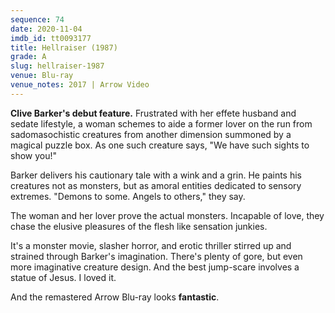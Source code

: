 ```yaml
---
sequence: 74
date: 2020-11-04
imdb_id: tt0093177
title: Hellraiser (1987)
grade: A
slug: hellraiser-1987
venue: Blu-ray
venue_notes: 2017 | Arrow Video
---
```


**Clive Barker's debut feature.** Frustrated with her effete husband and sedate lifestyle, a woman schemes to aide a former lover on the run from sadomasochistic creatures from another dimension summoned by a magical puzzle box. As one such creature says, "We have such sights to show you!"

<!-- end -->

Barker delivers his cautionary tale with a wink and a grin. He paints his creatures not as monsters, but as amoral entities dedicated to sensory extremes. "Demons to some. Angels to others," they say.

The woman and her lover prove the actual monsters. Incapable of love, they chase the elusive pleasures of the flesh like sensation junkies.

It's a monster movie, slasher horror, and erotic thriller stirred up and strained through Barker's imagination. There's plenty of gore, but even more imaginative creature design. And the best jump-scare involves a statue of Jesus. I loved it.

And the remastered Arrow Blu-ray looks **fantastic**.
